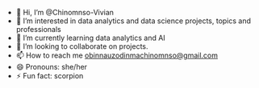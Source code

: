 - 👋 Hi, I’m @Chinomnso-Vivian
- 👀 I’m interested in data analytics and data science projects, topics and professionals
- 🌱 I’m currently learning data analytics and AI
- 💞️ I’m looking to collaborate on projects.
- 📫 How to reach me obinnauzodinmachinomnso@gmail.com
- 😄 Pronouns: she/her
- ⚡ Fun fact: scorpion

<!---
Chinomnso-Vivian/Chinomnso-Vivian is a ✨ special ✨ repository because its `README.md` (this file) appears on your GitHub profile.
You can click the Preview link to take a look at your changes.
--->
